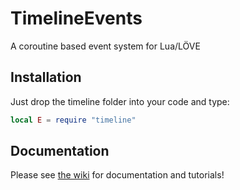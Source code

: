 # TimelineEvents
A coroutine based event system for Lua/LÖVE

## Installation

Just drop the timeline folder into your code and type:

```lua
local E = require "timeline"
```

## Documentation

Please see [the wiki](https://github.com/babulous/TimelineEvents/wiki) for documentation and tutorials!
